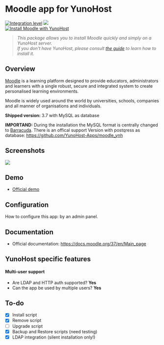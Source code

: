 # Moodle app for YunoHost
[![Integration level](https://dash.yunohost.org/integration/moodle.svg)](https://dash.yunohost.org/appci/app/moodle) ![](https://ci-apps.yunohost.org/ci/badges/moodle.status.svg)   
[![Install Moodle with YunoHost](https://install-app.yunohost.org/install-with-yunohost.png)](https://install-app.yunohost.org/?app=moodle)

> *This package allows you to install Moodle quickly and simply on a YunoHost server.  
If you don't have YunoHost, please consult [the guide](https://yunohost.org/#/install) to learn how to install it.*

## Overview
[Moodle](https://moodle.org) is a learning platform designed to provide educators, administrators and learners with a single robust, secure and integrated system to create personalised learning environments.

Moodle is widely used around the world by universities, schools, companies and all manner of organisations and individuals.

**Shipped version:** 3.7 with MySQL as database

**IMPORTAND:** During the installation the MySQL format is centrally changed to [Barracuda](https://mariadb.com/kb/en/innodb-file-format/#barracuda). There is an offical support Version with postqress as database: https://github.com/YunoHost-Apps/moodle_ynh

## Screenshots

![](https://docs.moodle.org/39/en/images_en/3/30/Moodle_Modern_Interface2_March_2017.png)

## Demo

* [Official demo](https://sandbox.moodledemo.net/)

## Configuration

How to configure this app: by an admin panel.

## Documentation

 * Official documentation: https://docs.moodle.org/37/en/Main_page

## YunoHost specific features

#### Multi-user support

* Are LDAP and HTTP auth supported? **Yes** 
* Can the app be used by multiple users? **Yes**

## To-do
- [X] Install script
- [X] Remove script
- [ ] Upgrade script
- [X] Backup and Restore scripts (need testing)
- [X] LDAP integration (silent installation only!)
